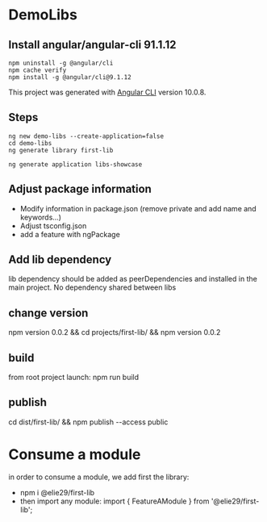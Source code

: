 # DemoLibs

## Install angular/angular-cli 91.1.12

```
npm uninstall -g @angular/cli
npm cache verify
npm install -g @angular/cli@9.1.12
```

This project was generated with [Angular CLI](https://github.com/angular/angular-cli) version 10.0.8.

## Steps

```
ng new demo-libs --create-application=false
cd demo-libs
ng generate library first-lib

ng generate application libs-showcase
```

## Adjust package information

- Modify information in package.json (remove private and add name and keywords...)
- Adjust tsconfig.json
- add a feature with ngPackage

## Add lib dependency

lib dependency should be added as peerDependencies and installed in the main project. No dependency shared between libs

## change version

npm version 0.0.2 && cd projects/first-lib/ && npm version 0.0.2

## build

from root project launch: npm run build

## publish

cd dist/first-lib/ && npm publish --access public

# Consume a module

in order to consume a module, we add first the library:

- npm i @elie29/first-lib
- then import any module: import { FeatureAModule } from '@elie29/first-lib';
